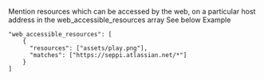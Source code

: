 Mention resources which can be accessed by the web, on a particular host address in the web_accessible_resources array
See below Example

```
"web_accessible_resources": [
    {
      "resources": ["assets/play.png"],
      "matches": ["https://seppi.atlassian.net/*"]
    }
]
```
